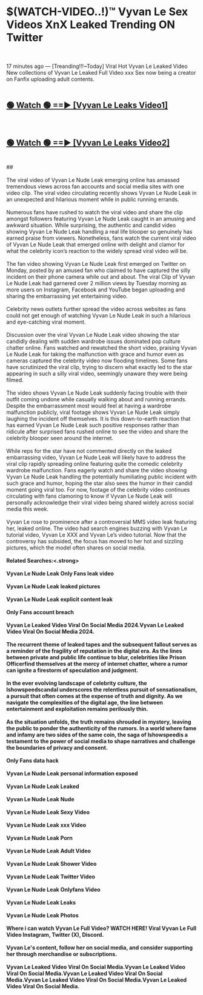 # $(WATCH-VIDEO..!)™ Vyvan Le Sex Videos XnX Leaked Trending ON Twitter<br>
<br>

17 minutes ago — [Treanding!!!~Today] Viral Hot Vyvan Le Leaked Video New collections of Vyvan Le Leaked Full Video xxx Sex now being a creator on Fanfix uploading adult contents.
<br>
 <br>

##  <a href="https://best2vid.blogspot.com?title=Vyvan_Le">🟢 Watch 🟢 ==► [Vyvan Le Leaks Video1]</a><br>
  <br>

##  <a href="https://best2vid.blogspot.com?title=Vyvan_Le">🟢 Watch 🟢 ==► [Vyvan Le Leaks Video2]</a><br>
  <br>
  ##
  <br>
  <br>
The viral video of Vyvan Le Nude Leak emerging online has amassed tremendous views across fan accounts and social media sites with one video clip. The viral video circulating recently shows Vyvan Le Nude Leak in an unexpected and hilarious moment while in public running errands.
<br><br>
Numerous fans have rushed to watch the viral video and share the clip amongst followers featuring Vyvan Le Nude Leak caught in an amusing and awkward situation. While surprising, the authentic and candid video showing Vyvan Le Nude Leak handling a real life blooper so genuinely has earned praise from viewers. Nonetheless, fans watch the current viral video of Vyvan Le Nude Leak that emerged online with delight and clamor for what the celebrity icon’s reaction to the widely spread viral video will be.
<br><br>
The fan video showing Vyvan Le Nude Leak first emerged on Twitter on Monday, posted by an amused fan who claimed to have captured the silly incident on their phone camera while out and about. The viral Clip of Vyvan Le Nude Leak had garnered over 2 million views by Tuesday morning as more users on Instagram, Facebook and YouTube began uploading and sharing the embarrassing yet entertaining video.
<br><br>
Celebrity news outlets further spread the video across websites as fans could not get enough of watching Vyvan Le Nude Leak in such a hilarious and eye-catching viral moment.
<br><br>
Discussion over the viral Vyvan Le Nude Leak video showing the star candidly dealing with sudden wardrobe issues dominated pop culture chatter online. Fans watched and rewatched the short video, praising Vyvan Le Nude Leak for taking the malfunction with grace and humor even as cameras captured the celebrity video now flooding timelines. Some fans have scrutinized the viral clip, trying to discern what exactly led to the star appearing in such a silly viral video, seemingly unaware they were being filmed.
<br><br>
The video shows Vyvan Le Nude Leak suddenly facing trouble with their outfit coming undone while casually walking about and running errands. Despite the embarrassment most would feel at having a wardrobe malfunction publicly, viral footage shows Vyvan Le Nude Leak simply laughing the incident off themselves. It is this down-to-earth reaction that has earned Vyvan Le Nude Leak such positive responses rather than ridicule after surprised fans rushed online to see the video and share the celebrity blooper seen around the internet.
<br><br>
While reps for the star have not commented directly on the leaked embarrassing video, Vyvan Le Nude Leak will likely have to address the viral clip rapidly spreading online featuring quite the comedic celebrity wardrobe malfunction. Fans eagerly watch and share the video showing Vyvan Le Nude Leak handling the potentially humiliating public incident with such grace and humor, hoping the star also sees the humor in their candid moment going viral too. For now, footage of the celebrity video continues circulating with fans clamoring to know if Vyvan Le Nude Leak will personally acknowledge their viral video being shared widely across social media this week.
<br><br>
Vyvan Le rose to prominence after a controversial MMS video leak featuring her, leaked online. The video had search engines buzzing with Vyvan Le tutorial video, Vyvan Le XXX and Vyvan Le’s video tutorial. Now that the controversy has subsided, the focus has moved to her hot and sizzling pictures, which the model often shares on social media.
<br><br>
<strong>Related Searches:<.strong>
<br><br>
Vyvan Le Nude Leak Only Fans leak video
<br><br>
Vyvan Le Nude Leak leaked pictures
<br><br>
Vyvan Le Nude Leak explicit content leak
<br><br>
Only Fans account breach
<br><br>
Vyvan Le Leaked Video Viral On Social Media 2024.Vyvan Le Leaked Video Viral On Social Media 2024.
<br><br>
The recurrent theme of leaked tapes and the subsequent fallout serves as a reminder of the fragility of reputation in the digital era. As the lines between private and public life continue to blur, celebrities like Prison Officerfind themselves at the mercy of internet chatter, where a rumor can ignite a firestorm of speculation and judgment.
<br><br>
In the ever evolving landscape of celebrity culture, the Ishowspeedscandal underscores the relentless pursuit of sensationalism, a pursuit that often comes at the expense of truth and dignity. As we navigate the complexities of the digital age, the line between entertainment and exploitation remains perilously thin.
<br><br>
As the situation unfolds, the truth remains shrouded in mystery, leaving the public to ponder the authenticity of the rumors. In a world where fame and infamy are two sides of the same coin, the saga of Ishowspeedis a testament to the power of social media to shape narratives and challenge the boundaries of privacy and consent.
<br><br>
Only Fans data hack
<br><br>
Vyvan Le Nude Leak personal information exposed
<br><br>
Vyvan Le Nude Leak Leaked
<br><br>
Vyvan Le Nude Leak Nude
<br><br>
Vyvan Le Nude Leak Sexy Video
<br><br>
Vyvan Le Nude Leak xxx Video
<br><br>
Vyvan Le Nude Leak Porn
<br><br>
Vyvan Le Nude Leak Adult Video
<br><br>
Vyvan Le Nude Leak Shower Video
<br><br>
Vyvan Le Nude Leak Twitter Video
<br><br>
Vyvan Le Nude Leak Onlyfans Video
<br><br>
Vyvan Le Nude Leak Leaks
<br><br>
Vyvan Le Nude Leak Photos
<br><br>
Where i can watch Vyvan Le Full Video? WATCH HERE! Viral Vyvan Le Full Video Instagram, Twitter (X), Discord.
<br><br>
Vyvan Le's content, follow her on social media, and consider supporting her through merchandise or subscriptions.
<br><br>
Vyvan Le Leaked Video Viral On Social Media.Vyvan Le Leaked Video Viral On Social Media.Vyvan Le Leaked Video Viral On Social Media.Vyvan Le Leaked Video Viral On Social Media.Vyvan Le Leaked Video Viral On Social Media.